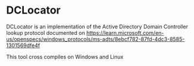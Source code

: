 # DCLocator
DCLocator is an implementation of the Active Directory Domain Controller lookup protocol documented on https://learn.microsoft.com/en-us/openspecs/windows_protocols/ms-adts/8ebcf782-87fd-4dc3-8585-1301569dfe4f

This tool cross compiles on Windows and Linux
